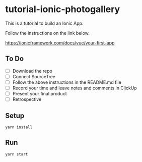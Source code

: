 # tutorial-ionic-photogallery

This is a tutorial to build an Ionic App.

Follow the instructions on the link below.

https://ionicframework.com/docs/vue/your-first-app

## To Do

- [ ] Download the repo
- [ ] Connect SourceTree
- [ ] Follow the above instructions in the README.md file
- [ ] Record your time and leave notes and comments in ClickUp
- [ ] Present your final product
- [ ] Retrospective

## Setup

```
yarn install
```

## Run

```
yarn start
```
